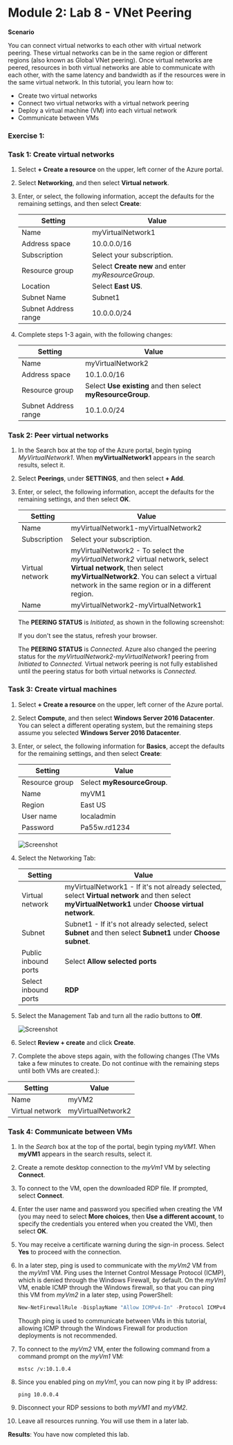 # Module 2: Lab 8 - VNet Peering


**Scenario**

You can connect virtual networks to each other with virtual network peering. These virtual networks can be in the same region or different regions (also known as Global VNet peering). Once virtual networks are peered, resources in both virtual networks are able to communicate with each other, with the same latency and bandwidth as if the resources were in the same virtual network. In this tutorial, you learn how to:

- Create two virtual networks
- Connect two virtual networks with a virtual network peering
- Deploy a virtual machine (VM) into each virtual network
- Communicate between VMs


### Exercise 1: 

### Task 1: Create virtual networks

1.  Select **+ Create a resource** on the upper, left corner of the Azure portal.
2.  Select **Networking**, and then select **Virtual network**.
3.  Enter, or select, the following information, accept the defaults for the remaining settings, and then select **Create**:

    |Setting|Value|
    |---|---|
    |Name|myVirtualNetwork1|
    |Address space|10.0.0.0/16|
    |Subscription| Select your subscription.|
    |Resource group| Select **Create new** and enter *myResourceGroup*.|
    |Location| Select **East US**.|
    |Subnet Name|Subnet1|
    |Subnet Address range|10.0.0.0/24|


4.  Complete steps 1-3 again, with the following changes:

    |Setting|Value|
    |---|---|
    |Name|myVirtualNetwork2|
    |Address space|10.1.0.0/16|
    |Resource group| Select **Use existing** and then select **myResourceGroup**.|
    |Subnet Address range|10.1.0.0/24|

### Task 2: Peer virtual networks

1.  In the Search box at the top of the Azure portal, begin typing *MyVirtualNetwork1*. When **myVirtualNetwork1** appears in the search results, select it.
2.  Select **Peerings**, under **SETTINGS**, and then select **+ Add**.

3.  Enter, or select, the following information, accept the defaults for the remaining settings, and then select **OK**.

    |Setting|Value|
    |---|---|
    |Name|myVirtualNetwork1-myVirtualNetwork2|
    |Subscription| Select your subscription.|
    |Virtual network|myVirtualNetwork2 - To select the *myVirtualNetwork2* virtual network, select **Virtual network**, then select **myVirtualNetwork2**. You can select a virtual network in the same region or in a different region.|
    |Name|myVirtualNetwork2-myVirtualNetwork1|


    The **PEERING STATUS** is *Initiated*, as shown in the following screenshot:



    If you don't see the status, refresh your browser.

    The **PEERING STATUS** is *Connected*. Azure also changed the peering status for the *myVirtualNetwork2-myVirtualNetwork1* peering from *Initiated* to *Connected.* Virtual network peering is not fully established until the peering status for both virtual networks is *Connected.* 
    
    

### Task 3: Create virtual machines

1.  Select **+ Create a resource** on the upper, left corner of the Azure portal.
2.  Select **Compute**, and then select **Windows Server 2016 Datacenter**. You can select a different operating system, but the remaining steps assume you selected **Windows Server 2016 Datacenter**. 
3.  Enter, or select, the following information for **Basics**, accept the defaults for the remaining settings, and then select **Create**:

    |Setting|Value|
    |---|---|
    |Resource group| Select **myResourceGroup**.|
    |Name|myVM1|
    |Region| East US|
    |User name| localadmin |
    |Password| Pa55w.rd1234 |
       
     ![Screenshot](../media/Module-2/cb5ebafc-7225-416e-bb48-0643001b8fe8.png)
   

5.  Select the Networking Tab:

    |Setting|Value|
    |---|---|
    |Virtual network| myVirtualNetwork1 - If it's not already selected, select **Virtual network** and then select **myVirtualNetwork1** under **Choose virtual network**.|
    |Subnet| Subnet1 - If it's not already selected, select **Subnet** and then select **Subnet1** under **Choose subnet**.|
    |Public inbound ports| Select **Allow selected ports**|
    |Select inbound ports| **RDP** |


1.  Select the Management Tab and turn all the radio buttons to **Off**.

     ![Screenshot](../media/Module-2/4084f585-093d-465a-90b9-ebf85d57fb26.png)

6.  Select **Review + create** and click **Create**.


1.  Complete the above steps again, with the following changes (The VMs take a few minutes to create. Do not continue with the remaining  steps until both VMs are created.):

 |Setting|Value|
 |---|---|
 |Name | myVM2|
 |Virtual network | myVirtualNetwork2|




### Task 4: Communicate between VMs

1.  In the *Search* box at the top of the portal, begin typing *myVM1*. When **myVM1** appears in the search results, select it.
2.  Create a remote desktop connection to the *myVm1* VM by selecting **Connect**.

3.  To connect to the VM, open the downloaded RDP file. If prompted, select **Connect**.
4.  Enter the user name and password you specified when creating the VM (you may need to select **More choices**, then **Use a different account**, to specify the credentials you entered when you created the VM), then select **OK**.
5.  You may receive a certificate warning during the sign-in process. Select **Yes** to proceed with the connection.
6.  In a later step, ping is used to communicate with the *myVm2* VM from the *myVm1* VM. Ping uses the Internet Control Message Protocol (ICMP), which is denied through the Windows Firewall, by default. On the *myVm1* VM, enable ICMP through the Windows firewall, so that you can ping this VM from *myVm2* in a later step, using PowerShell:

    ```powershell
    New-NetFirewallRule -DisplayName "Allow ICMPv4-In" -Protocol ICMPv4
    ```
    
    Though ping is used to communicate between VMs in this tutorial, allowing ICMP through the Windows Firewall for production deployments is not recommended.

7.  To connect to the *myVm2* VM, enter the following command from a command prompt on the *myVm1* VM:

    ```cli
    mstsc /v:10.1.0.4
    ```
    
8.  Since you enabled ping on *myVm1*, you can now ping it by IP address:

    ```cli
    ping 10.0.0.4
    ```
    
9.  Disconnect your RDP sessions to both *myVM1* and *myVM2*.


10. Leave all resources running.  You will use them in a later lab.



**Results**: You have now completed this lab.

